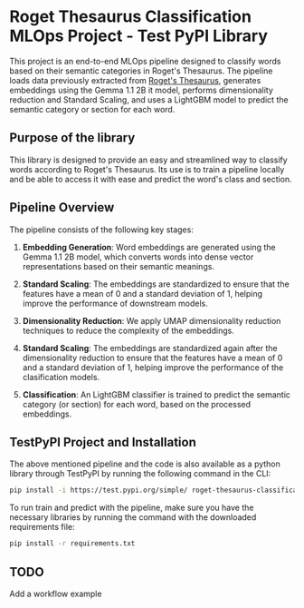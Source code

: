 # Roget Thesaurus Classification MLOps Project - Test PyPI Library

This project is an end-to-end MLOps pipeline designed to classify words based on their semantic categories in Roget's Thesaurus.
The pipeline loads data previously extracted from [Roget's Thesaurus](https://www.gutenberg.org/cache/epub/22/pg22-images.html), generates embeddings using the Gemma 1.1 2B it model, performs dimensionality reduction and Standard Scaling, and uses a LightGBM model to predict the semantic category or section for each word.

## Purpose of the library

This library is designed to provide an easy and streamlined way to classify words according to Roget's Thesaurus. Its use is to train a pipeline locally and be able to access it with ease and predict the word's class and section.

## Pipeline Overview

The pipeline consists of the following key stages:

1. **Embedding Generation**: Word embeddings are generated using the Gemma 1.1 2B model, which converts words into dense vector representations based on their semantic meanings.

2. **Standard Scaling**: The embeddings are standardized to ensure that the features have a mean of 0 and a standard deviation of 1, helping improve the performance of downstream models.

3. **Dimensionality Reduction**: We apply UMAP dimensionality reduction techniques to reduce the complexity of the embeddings.

4. **Standard Scaling**: The embeddings are standardized again after the dimensionality reduction to ensure that the features have a mean of 0 and a standard deviation of 1, helping improve the performance of the clasification models.

5. **Classification**: An LightGBM classifier is trained to predict the semantic category (or section) for each word, based on the processed embeddings.

## TestPyPI Project and Installation

The above mentioned pipeline and the code is also available as a python library through TestPyPI by running the following command in the CLI:

```bash
pip install -i https://test.pypi.org/simple/ roget-thesaurus-classification
```

To run train and predict with the pipeline, make sure you have the necessary libraries by running the command with the downloaded requirements file:

```bash
pip install -r requirements.txt
```

## TODO

Add a workflow example

